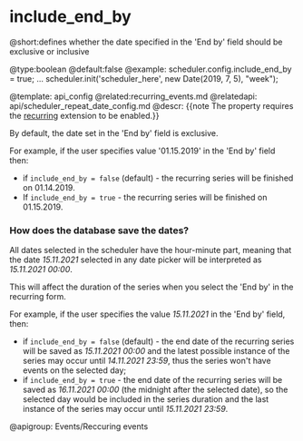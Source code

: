 include_end_by
=============

@short:defines whether the date specified in the 'End by' field should be exclusive or inclusive
	
@type:boolean
@default:false
@example:
scheduler.config.include_end_by = true;
...
scheduler.init('scheduler_here', new Date(2019, 7, 5), "week");

@template:	api_config
@related:recurring_events.md
@relatedapi:
	api/scheduler_repeat_date_config.md
@descr:
{{note The property requires the [recurring](extensions_list.md#recurring) extension to be enabled.}}

By default, the date set in the 'End by' field is exclusive.

For example, if the user specifies value '01.15.2019' in the 'End by' field then:

- if <code>include_end_by = false</code> (default)  - the recurring series will be finished on 01.14.2019. 
- If <code>include_end_by = true</code> - the recurring series will be finished on 01.15.2019.

### How does the database save the dates?

All dates selected in the scheduler have the hour-minute part, meaning that the date *15.11.2021* selected in any date picker will be interpreted as *15.11.2021 00:00*.

This will affect the duration of the series when you select the 'End by' in the recurring form.

For example, if the user specifies the value *15.11.2021* in the 'End by' field, then:

- if <code>include_end_by = false</code> (default) - the end date of the recurring series will be saved as *15.11.2021 00:00* and the latest possible instance of the series may occur until *14.11.2021 23:59*, thus the series won't have events on the selected day;
- if <code>include_end_by = true</code> - the end date of the recurring series will be saved as *16.11.2021 00:00* (the midnight after the selected date), so the selected day would be included in the series duration and the last instance of the series may occur until *15.11.2021 23:59*.

@apigroup: Events/Reccuring events
